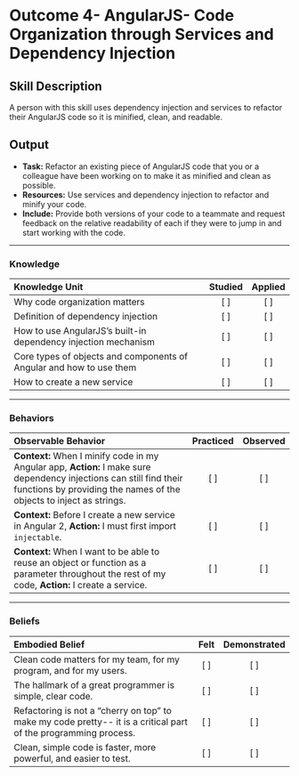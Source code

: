# Outcome 4- AngularJS- Code Organization through Services and Dependency Injection

## Skill Description
A person with this skill uses dependency injection and services to refactor their AngularJS code so it is minified, clean, and readable.

## Output
- **Task:** Refactor an existing piece of AngularJS code that you or a colleague have been working on to make it as minified and clean as possible. 
- **Resources:** Use services and dependency injection to refactor and minify your code.
- **Include:** Provide both versions of your code to a teammate and request feedback on the relative readability of each if they were to jump in and start working with the code. 

-------

### Knowledge

| Knowledge Unit   |      Studied      | Applied |
|:-------------|:------------------:|:--------:|
| Why code organization matters | [ ] | [ ] |
| Definition of dependency injection | [ ] | [ ] |
| How to use AngularJS’s built-in dependency injection mechanism | [ ] | [ ] |
| Core types of objects and components of Angular and how to use them | [ ] | [ ] |  .
| How to create a new service | [ ] | [ ] |

-------

### Behaviors

| Observable Behavior   |      Practiced      | Observed |
|:-------------|:------------------:|:--------:|
| **Context:** When I minify code in my Angular app, **Action:** I make sure dependency injections can still find their functions by providing the names of the objects to inject as strings.  | [ ] | [ ] |
| **Context:** Before I create a new service in Angular 2, **Action:** I must first import `injectable`.  | [ ] | [ ] |
| **Context:** When I want to be able to reuse an object or function as a parameter throughout the rest of my code, **Action:** I create a service.  | [ ] | [ ] |

-------

### Beliefs

| Embodied Belief   |      Felt      | Demonstrated |
|:-------------|:------------------:|:--------:|
| Clean code matters for my team, for my program, and for my users.  | [ ] | [ ] |
| The hallmark of a great programmer is simple, clear code.  | [ ] | [ ] |
| Refactoring is not a “cherry on top” to make my code pretty-- it is a critical part of the programming process.  | [ ] | [ ] |
| Clean, simple code is faster, more powerful, and easier to test. |   [ ]   |   [ ] |
